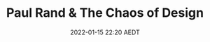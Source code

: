 ---
title: Paul Rand & The Chaos of Design
date: 2022-01-15 22:20 AEDT
tags: tag1 
type: book-review
image: https://images.unsplash.com/photo-1613097417298-a7a3917abd85?ixlib=rb-1.2.1&ixid=MnwxMjA3fDB8MHxwaG90by1wYWdlfHx8fGVufDB8fHx8&auto=format&fit=crop&w=2938&q=80
---